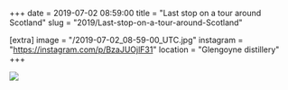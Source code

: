 +++
date = 2019-07-02 08:59:00
title = "Last stop on a tour around Scotland"
slug = "2019/Last-stop-on-a-tour-around-Scotland"

[extra]
image = "/2019-07-02_08-59-00_UTC.jpg"
instagram = "https://instagram.com/p/BzaJUOjlF31"
location = "Glengoyne distillery"
+++

<img src="/2019-07-02_08-59-00_UTC.jpg" />
